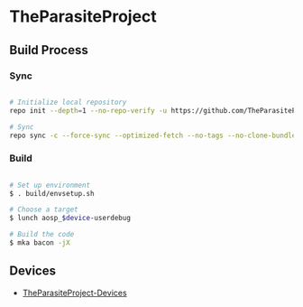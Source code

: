 # TheParasiteProject

## Build Process

### Sync ###

```bash

# Initialize local repository
repo init --depth=1 --no-repo-verify -u https://github.com/TheParasiteProject/manifest -b main -g default,-mips,-darwin,-notdefault

# Sync
repo sync -c --force-sync --optimized-fetch --no-tags --no-clone-bundle --prune -j$(nproc --all)
```

### Build ###

```bash

# Set up environment
$ . build/envsetup.sh

# Choose a target
$ lunch aosp_$device-userdebug

# Build the code
$ mka bacon -jX
```

## Devices

- [TheParasiteProject-Devices](https://github.com/TheParasiteProject-Devices)

